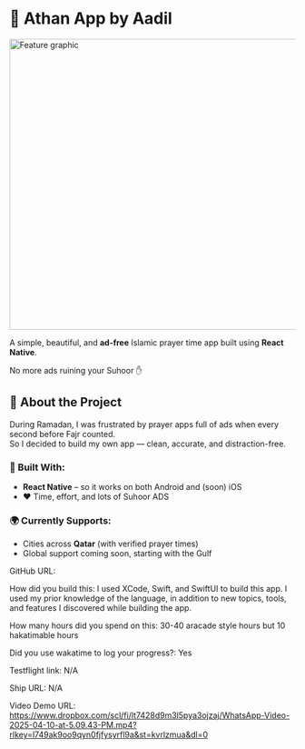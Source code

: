 # 🕌 Athan App by Aadil
<img width="512" alt="Feature graphic" src="https://github.com/user-attachments/assets/f0d53cc1-dea6-4671-bd27-e8e876af4772" />


A simple, beautiful, and **ad-free** Islamic prayer time app built using **React Native**.

No more ads ruining your Suhoor ✋

## 🚀 About the Project

During Ramadan, I was frustrated by prayer apps full of ads when every second before Fajr counted.  
So I decided to build my own app — clean, accurate, and distraction-free.

### 🔧 Built With:
- **React Native** – so it works on both Android and (soon) iOS
- ❤️ Time, effort, and lots of Suhoor ADS

### 🌍 Currently Supports:
- Cities across **Qatar** (with verified prayer times)
- Global support coming soon, starting with the Gulf

GitHub URL: 

How did you build this: I used XCode, Swift, and SwiftUI to build this app. I used my prior knowledge of the language, in addition to new topics, tools, and features I discovered while building the app.

How many hours did you spend on this:  30-40 aracade style hours but 10 hakatimable hours

Did you use wakatime to log your progress?: Yes

Testflight link: N/A

Ship URL: N/A

Video Demo URL: https://www.dropbox.com/scl/fi/lt7428d9m3l5pya3ojzaj/WhatsApp-Video-2025-04-10-at-5.09.43-PM.mp4?rlkey=l749ak9oo9qyn0fjfysyrfl9a&st=kvrlzmua&dl=0
